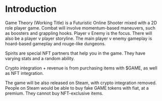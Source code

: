 # Introduction

Game Theory (Working Title) is a Futuristic Online Shooter mixed with a 2D role player game. Combat will involve momentum-based maneuvers, such as boosters and grappling hooks. Player v Enemy is the focus. There will also be a player v player storyline. The main player v enemy gameplay is hoard-based gameplay and rouge-like dungeons.

Spirits are special NFT partners that help you in the game. They have varying stats and a random ability.

Crypto integration + revenue is from purchasing items with $GAME, as well as NFT integration.

The game will be also released on Steam, with crypto integration removed. People on Steam would be able to buy fake GAME tokens with fiat, at a premium. They cannot buy NFT-exclusive items.
